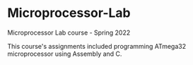 # Microprocessor-Lab
Microprocessor Lab course - Spring 2022



This course's assignments included programming ATmega32 microprocessor using Assembly and C.
